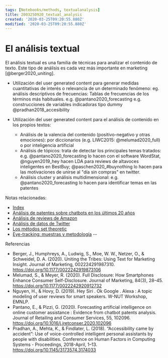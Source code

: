 ```yaml
---
tags: [Notebooks/methods, textualanalysis]
title: 2003250920_textual_analysis
created: '2020-03-25T09:20:55.880Z'
modified: '2020-03-25T09:20:55.880Z'
---
```


# El análisis textual

El análisis textual es una familia de técnicas para analizar el contenido de texto. Este tipo de análisis es cada vez más importante en marketing [@berger2020_uniting].


- Utilización del user generated content para generar medidas cuantitativas de interés o relevancia de un determinado fenómeno: eg. análisis descriptivos de frecuencias: Tablas de frecuencias de los términos más habituales. e.g. @pantano2020_forecasting e.g. construcciones de variables indicadoras tipo dummy @pradhan2018_accesibility

- Utilización del user generated content para el análisis de contenido en los propios textos:
  - Análisis de la valencia del contenido (positivo-negativo y otras emociones): por diccionarios (e.g. LIWC2015: @melumad2020_full) o por inteligencia artificial
  - Análisis de tópicos: trata de detectar los principales temas tratados: e.g. @pantano2020_forecasting lo hacen con el software WordStat, @nguyen2019_hey hacen LDA para reviews de altavoces inteligentes en BestBuy; @paschen2020_#buynothing lo hacen para las motivaciones de unirse al "día sin compras" en twitter.
  - Análisis cluster y análisis multidimensional: e.g. @pantano2020_forecasting lo hacen para identificar temas en las patentes


Notas relacionadas:

- [Index](_2003101705_index.md)
- [Análisis de patentes sobre chatbots en los últimos 20 años](2003250911_analisistextopatentesparachatbots.md)
- [Análisis de reviews de Amazon](2004280743_analisis_reviews_amazon.md)
- [Análisis de datos de Twitter](2004280804_analisis_twitter_data.md)
- [Los métodos set theoretic](2003212003_set_theoretic_methods.md)
- [Eye-tracking: muestras y metodología](2003230740_muestras_eyetracking.md)
--

Referencias

- Berger, J., Humphreys, A., Ludwig, S., Moe, W. W., Netzer, O., & Schweidel, D. A. (2020). Uniting the Tribes: Using Text for Marketing Insight. Journal of Marketing, 002224291987310. https://doi.org/10.1177/0022242919873106
- Melumad, S., & Meyer, R. (2020). Full Disclosure: How Smartphones Enhance Consumer Self-Disclosure. Journal of Marketing, 84(3), 28–45. https://doi.org/10.1177/0022242920912732
- Nguyen, H., & Hovy, D. (2019). Hey Siri . Ok Google . Alexa : A topic modeling of user reviews for smart speakers. W-NUT Workshop, EMNLP.
- Pantano, E., & Pizzi, G. (2020). Forecasting artificial intelligence on online customer assistance : Evidence from chatbot patents analysis. Journal of Retailing and Consumer Services, 55, 102096. https://doi.org/10.1016/j.jretconser.2020.102096
- Pradhan, A., Mehta, K., & Findlater, L. (2018). “Accessibility came by accident”: Use of voice-controlled intelligent personal assistants by people with disabilities. Conference on Human Factors in Computing Systems - Proceedings, 2018-April, 1–13. https://doi.org/10.1145/3173574.3174033